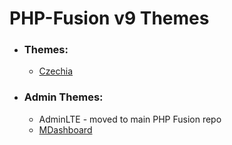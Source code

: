# PHP-Fusion v9 Themes

- ### Themes:
    - [Czechia](themes/Czechia)

- ### Admin Themes:
    - AdminLTE - moved to main PHP Fusion repo
    - [MDashboard](themes/admin_themes/MDashboard)
